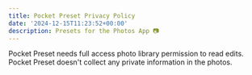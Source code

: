 ```yaml
---
title: Pocket Preset Privacy Policy
date: '2024-12-15T11:23:52+00:00'
description: Presets for the Photos App 📷
---
```


Pocket Preset needs full access photo library permission to read edits. Pocket Preset doesn't collect any private information in the photos.
